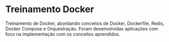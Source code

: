 # Treinamento Docker

Treinamento de Docker, abordando conceitos de Docker, Dockerfile, Redis, Docker Compose e Orquestração. Foram desenvolvidas aplicações com foco na implementação 
com os conceitos aprendidos.

